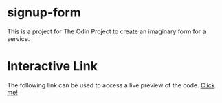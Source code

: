 # signup-form
This is a project for The Odin Project to create an imaginary form for a service. 

# Interactive Link
The following link can be used to access a live preview of the code. <a href="https://hewittaj-webdev.github.io/signup-form/">Click me!</a>
